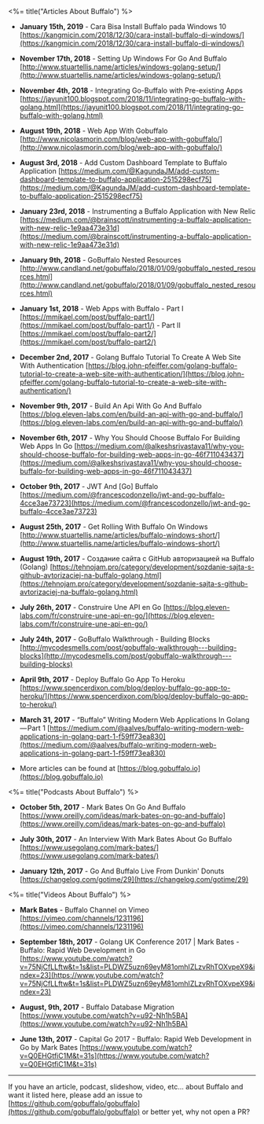 <%= title("Articles About Buffalo") %>

* **January 15th, 2019** - Cara Bisa Install Buffalo pada Windows 10 [https://kangmicin.com/2018/12/30/cara-install-buffalo-di-windows/](https://kangmicin.com/2018/12/30/cara-install-buffalo-di-windows/)

* **November 17th, 2018** - Setting Up Windows For Go And Buffalo [http://www.stuartellis.name/articles/windows-golang-setup/](http://www.stuartellis.name/articles/windows-golang-setup/)

* **November 4th, 2018** - Integrating Go-Buffalo with Pre-existing Apps [https://jayunit100.blogspot.com/2018/11/integrating-go-buffalo-with-golang.html](https://jayunit100.blogspot.com/2018/11/integrating-go-buffalo-with-golang.html)

* **August 19th, 2018** - Web App With Gobuffalo [http://www.nicolasmorin.com/blog/web-app-with-gobuffalo/](http://www.nicolasmorin.com/blog/web-app-with-gobuffalo/)

* **August 3rd, 2018** - Add Custom Dashboard Template to Buffalo Application [https://medium.com/@KagundaJM/add-custom-dashboard-template-to-buffalo-application-2515298ecf75](https://medium.com/@KagundaJM/add-custom-dashboard-template-to-buffalo-application-2515298ecf75)

* **January 23rd, 2018** - Instrumenting a Buffalo Application with New Relic [https://medium.com/@brainscott/instrumenting-a-buffalo-application-with-new-relic-1e9aa473e31d](https://medium.com/@brainscott/instrumenting-a-buffalo-application-with-new-relic-1e9aa473e31d)

* **January 9th, 2018** - GoBuffalo Nested Resources [http://www.candland.net/gobuffalo/2018/01/09/gobuffalo_nested_resources.html](http://www.candland.net/gobuffalo/2018/01/09/gobuffalo_nested_resources.html)

* **January 1st, 2018** - Web Apps with Buffalo - Part I [https://mmikael.com/post/buffalo-part1/](https://mmikael.com/post/buffalo-part1/) - Part II [https://mmikael.com/post/buffalo-part2/](https://mmikael.com/post/buffalo-part2/)

* **December 2nd, 2017** - Golang Buffalo Tutorial To Create A Web Site With Authentication [https://blog.john-pfeiffer.com/golang-buffalo-tutorial-to-create-a-web-site-with-authentication/](https://blog.john-pfeiffer.com/golang-buffalo-tutorial-to-create-a-web-site-with-authentication/)

* **November 9th, 2017** - Build An Api With Go And Buffalo [https://blog.eleven-labs.com/en/build-an-api-with-go-and-buffalo/](https://blog.eleven-labs.com/en/build-an-api-with-go-and-buffalo/)

* **November 6th, 2017** - Why You Should Choose Buffalo For Building Web Apps In Go [https://medium.com/@alkeshsrivastava11/why-you-should-choose-buffalo-for-building-web-apps-in-go-46f711043437](https://medium.com/@alkeshsrivastava11/why-you-should-choose-buffalo-for-building-web-apps-in-go-46f711043437)

* **October 9th, 2017** - JWT And [Go] Buffalo [https://medium.com/@francescodonzello/jwt-and-go-buffalo-4cce3ae73723](https://medium.com/@francescodonzello/jwt-and-go-buffalo-4cce3ae73723)

* **August 25th, 2017** - Get Rolling With Buffalo On Windows [http://www.stuartellis.name/articles/buffalo-windows-short/](http://www.stuartellis.name/articles/buffalo-windows-short/)

* **August 19th, 2017** - Создание сайта с GitHub авторизацией на Buffalo (Golang) [https://tehnojam.pro/category/development/sozdanie-sajta-s-github-avtorizaciej-na-buffalo-golang.html](https://tehnojam.pro/category/development/sozdanie-sajta-s-github-avtorizaciej-na-buffalo-golang.html)

* **July 26th, 2017** - Construire Une API en Go [https://blog.eleven-labs.com/fr/construire-une-api-en-go/](https://blog.eleven-labs.com/fr/construire-une-api-en-go/)

* **July 24th, 2017** - GoBuffalo Walkthrough - Building Blocks [http://mycodesmells.com/post/gobuffalo-walkthrough---building-blocks](http://mycodesmells.com/post/gobuffalo-walkthrough---building-blocks)

* **April 9th, 2017** - Deploy Buffalo Go App To Heroku [https://www.spencerdixon.com/blog/deploy-buffalo-go-app-to-heroku/](https://www.spencerdixon.com/blog/deploy-buffalo-go-app-to-heroku/)

* **March 31, 2017** - “Buffalo” Writing Modern Web Applications In Golang — Part 1 [https://medium.com/@aalves/buffalo-writing-modern-web-applications-in-golang-part-1-f59ff73ea830](https://medium.com/@aalves/buffalo-writing-modern-web-applications-in-golang-part-1-f59ff73ea830)

* More articles can be found at [https://blog.gobuffalo.io](https://blog.gobuffalo.io)

<%= title("Podcasts About Buffalo") %>

* **October 5th, 2017** - Mark Bates On Go And Buffalo [https://www.oreilly.com/ideas/mark-bates-on-go-and-buffalo](https://www.oreilly.com/ideas/mark-bates-on-go-and-buffalo)

* **July 30th, 2017** - An Interview With Mark Bates About Go Buffalo [https://www.usegolang.com/mark-bates/](https://www.usegolang.com/mark-bates/)

* **January 12th, 2017** - Go And Buffalo Live From Dunkin' Donuts [https://changelog.com/gotime/29](https://changelog.com/gotime/29)

<%= title("Videos About Buffalo") %>

* **Mark Bates** - Buffalo Channel on Vimeo [https://vimeo.com/channels/1231196](https://vimeo.com/channels/1231196)

* **September 18th, 2017** - Golang UK Conference 2017 | Mark Bates - Buffalo: Rapid Web Development in Go [https://www.youtube.com/watch?v=75NjCfLLftw&t=1s&list=PLDWZ5uzn69eyM81omhIZLzvRhTOXvpeX9&index=23](https://www.youtube.com/watch?v=75NjCfLLftw&t=1s&list=PLDWZ5uzn69eyM81omhIZLzvRhTOXvpeX9&index=23)

* **August, 9th, 2017** - Buffalo Database Migration [https://www.youtube.com/watch?v=u92-Nh1h5BA](https://www.youtube.com/watch?v=u92-Nh1h5BA)

* **June 13th, 2017** - Capital Go 2017 - Buffalo: Rapid Web Development in Go by Mark Bates [https://www.youtube.com/watch?v=Q0EHGtfiC1M&t=31s](https://www.youtube.com/watch?v=Q0EHGtfiC1M&t=31s)

---

If you have an article, podcast, slideshow, video, etc... about Buffalo and want it listed here, please add an issue to [https://github.com/gobuffalo/gobuffalo](https://github.com/gobuffalo/gobuffalo) or better yet, why not open a PR?
